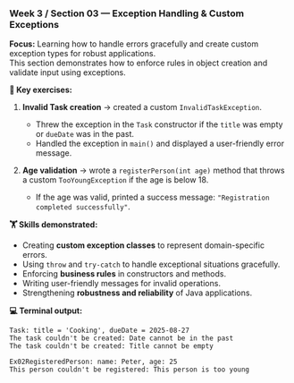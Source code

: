 ### Week 3 / Section 03 — Exception Handling & Custom Exceptions

**Focus:** Learning how to handle errors gracefully and create custom exception types for robust applications.  
This section demonstrates how to enforce rules in object creation and validate input using exceptions.

**🎯 Key exercises:**
1. **Invalid Task creation** → created a custom `InvalidTaskException`.
    - Threw the exception in the `Task` constructor if the `title` was empty or `dueDate` was in the past.
    - Handled the exception in `main()` and displayed a user-friendly error message.

2. **Age validation** → wrote a `registerPerson(int age)` method that throws a custom `TooYoungException` if the age is below 18.
    - If the age was valid, printed a success message: `"Registration completed successfully"`.

**🏋️ Skills demonstrated:**
- Creating **custom exception classes** to represent domain-specific errors.
- Using `throw` and `try-catch` to handle exceptional situations gracefully.
- Enforcing **business rules** in constructors and methods.
- Writing user-friendly messages for invalid operations.
- Strengthening **robustness and reliability** of Java applications.  

**💻 Terminal output:**

```
Task: title = 'Cooking', dueDate = 2025-08-27
The task couldn't be created: Date cannot be in the past
The task couldn't be created: Title cannot be empty

Ex02RegisteredPerson: name: Peter, age: 25
This person couldn't be registered: This person is too young
```